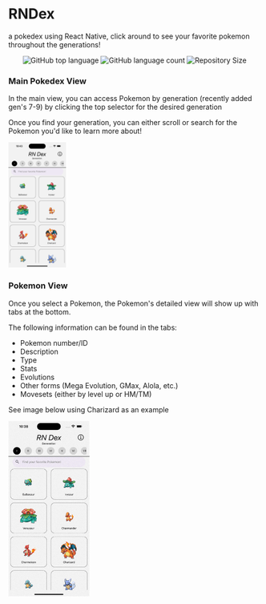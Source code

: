 # RNDex

a pokedex using React Native, click around to see your favorite pokemon throughout the generations!

<p align="center">
  <img alt="GitHub top language" src="https://img.shields.io/github/languages/top/poxford3/rndex">
  <img alt="GitHub language count" src="https://img.shields.io/github/languages/count/poxford3/rndex">
  <img alt="Repository Size" src="https://img.shields.io/github/repo-size/poxford3/rndex">
</p>

### Main Pokedex View

In the main view, you can access Pokemon by generation (recently added gen's 7-9) by clicking the top selector for the desired generation

Once you find your generation, you can either scroll or search for the Pokemon you'd like to learn more about!

<img src="/assets/main_view.png" alt="search screen with scrolling images" height=250>

### Pokemon View

Once you select a Pokemon, the Pokemon's detailed view will show up with tabs at the bottom.

The following information can be found in the tabs:

- Pokemon number/ID
- Description
- Type
- Stats
- Evolutions
- Other forms (Mega Evolution, GMax, Alola, etc.)
- Movesets (either by level up or HM/TM)

See image below using Charizard as an example

<img src="/assets/pokemon_tabs.gif" alt="pokemon view with stats and description" height=350>
